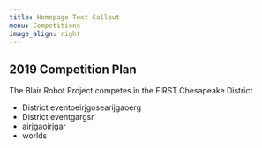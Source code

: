 ```yaml
---
title: Homepage Text Callout
menu: Competitions
image_align: right
---
```


## 2019 Competition Plan
The Blair Robot Project competes in the FIRST Chesapeake District
* District eventoeirjgosearijgaoerg
* District eventgargsr
* airjgaoirjgar
* worlds


